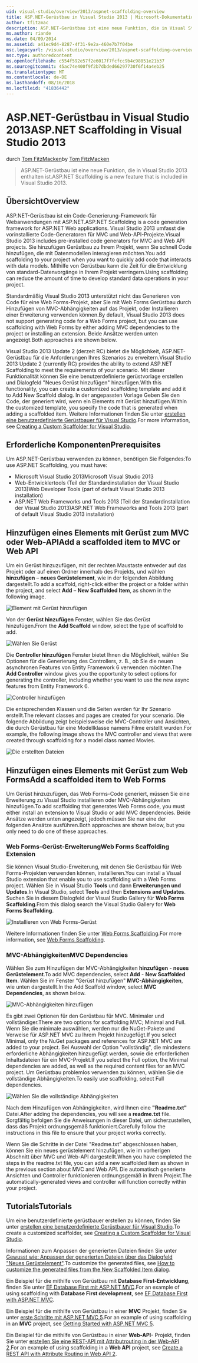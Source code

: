 ```yaml
---
uid: visual-studio/overview/2013/aspnet-scaffolding-overview
title: ASP.NET-Gerüstbau in Visual Studio 2013 | Microsoft-Dokumentation
author: tfitzmac
description: ASP.NET-Gerüstbau ist eine neue Funktion, die in Visual Studio 2013 enthalten ist.
ms.author: riande
ms.date: 04/09/2014
ms.assetid: a41ec9d4-8287-4f31-9e2a-460e7b7f04be
msc.legacyurl: /visual-studio/overview/2013/aspnet-scaffolding-overview
msc.type: authoredcontent
ms.openlocfilehash: c554f592e57f2e6017f7fcfcc9b4c98051e21b37
ms.sourcegitcommit: 45ac74e400f9f2b7dbded66297730f6f14a4eb25
ms.translationtype: MT
ms.contentlocale: de-DE
ms.lasthandoff: 08/16/2018
ms.locfileid: "41836442"
---
```

<a name="aspnet-scaffolding-in-visual-studio-2013"></a><span data-ttu-id="6bacb-103">ASP.NET-Gerüstbau in Visual Studio 2013</span><span class="sxs-lookup"><span data-stu-id="6bacb-103">ASP.NET Scaffolding in Visual Studio 2013</span></span>
====================
<span data-ttu-id="6bacb-104">durch [Tom FitzMacken](https://github.com/tfitzmac)</span><span class="sxs-lookup"><span data-stu-id="6bacb-104">by [Tom FitzMacken](https://github.com/tfitzmac)</span></span>

> <span data-ttu-id="6bacb-105">ASP.NET-Gerüstbau ist eine neue Funktion, die in Visual Studio 2013 enthalten ist.</span><span class="sxs-lookup"><span data-stu-id="6bacb-105">ASP.NET Scaffolding is a new feature that is included in Visual Studio 2013.</span></span>


## <a name="overview"></a><span data-ttu-id="6bacb-106">Übersicht</span><span class="sxs-lookup"><span data-stu-id="6bacb-106">Overview</span></span>

<span data-ttu-id="6bacb-107">ASP.NET-Gerüstbau ist ein Code-Generierung-Framework für Webanwendungen mit ASP.NET.</span><span class="sxs-lookup"><span data-stu-id="6bacb-107">ASP.NET Scaffolding is a code generation framework for ASP.NET Web applications.</span></span> <span data-ttu-id="6bacb-108">Visual Studio 2013 umfasst die vorinstallierte Code-Generatoren für MVC und Web-API-Projekte.</span><span class="sxs-lookup"><span data-stu-id="6bacb-108">Visual Studio 2013 includes pre-installed code generators for MVC and Web API projects.</span></span> <span data-ttu-id="6bacb-109">Sie hinzufügen Gerüstbau zu Ihrem Projekt, wenn Sie schnell Code hinzufügen, die mit Datenmodellen interagieren möchten.</span><span class="sxs-lookup"><span data-stu-id="6bacb-109">You add scaffolding to your project when you want to quickly add code that interacts with data models.</span></span> <span data-ttu-id="6bacb-110">Mithilfe von Gerüstbau kann die Zeit für die Entwicklung von standard-Datenvorgänge in Ihrem Projekt verringern.</span><span class="sxs-lookup"><span data-stu-id="6bacb-110">Using scaffolding can reduce the amount of time to develop standard data operations in your project.</span></span>

<span data-ttu-id="6bacb-111">Standardmäßig Visual Studio 2013 unterstützt nicht das Generieren von Code für eine Web Forms-Projekt, aber Sie mit Web Forms Gerüstbau durch Hinzufügen von MVC-Abhängigkeiten auf das Projekt, oder Installieren einer Erweiterung verwenden können.</span><span class="sxs-lookup"><span data-stu-id="6bacb-111">By default, Visual Studio 2013 does not support generating code for a Web Forms project, but you can use scaffolding with Web Forms by either adding MVC dependencies to the project or installing an extension.</span></span> <span data-ttu-id="6bacb-112">Beide Ansätze werden unten angezeigt.</span><span class="sxs-lookup"><span data-stu-id="6bacb-112">Both approaches are shown below.</span></span>

<span data-ttu-id="6bacb-113">Visual Studio 2013 Update 2 (derzeit RC) bietet die Möglichkeit, ASP.NET-Gerüstbau für die Anforderungen Ihres Szenarios zu erweitern.</span><span class="sxs-lookup"><span data-stu-id="6bacb-113">Visual Studio 2013 Update 2 (currently RC) provides the ability to extend ASP.NET Scaffolding to meet the requirements of your scenario.</span></span> <span data-ttu-id="6bacb-114">Mit dieser Funktionalität können Sie eine benutzerdefinierte gerüstvorlage erstellen und Dialogfeld "Neues Gerüst hinzufügen" hinzufügen.</span><span class="sxs-lookup"><span data-stu-id="6bacb-114">With this functionality, you can create a customized scaffolding template and add it to Add New Scaffold dialog.</span></span> <span data-ttu-id="6bacb-115">In der angepassten Vorlage Geben Sie den Code, der generiert wird, wenn ein Elements mit Gerüst hinzufügen.</span><span class="sxs-lookup"><span data-stu-id="6bacb-115">Within the customized template, you specify the code that is generated when adding a scaffolded item.</span></span> <span data-ttu-id="6bacb-116">Weitere Informationen finden Sie unter [erstellen eine benutzerdefinierte Gerüstbauer für Visual Studio](https://go.microsoft.com/fwlink/p/?LinkId=395029).</span><span class="sxs-lookup"><span data-stu-id="6bacb-116">For more information, see [Creating a Custom Scaffolder for Visual Studio](https://go.microsoft.com/fwlink/p/?LinkId=395029).</span></span>

## <a name="prerequisites"></a><span data-ttu-id="6bacb-117">Erforderliche Komponenten</span><span class="sxs-lookup"><span data-stu-id="6bacb-117">Prerequisites</span></span>

<span data-ttu-id="6bacb-118">Um ASP.NET-Gerüstbau verwenden zu können, benötigen Sie Folgendes:</span><span class="sxs-lookup"><span data-stu-id="6bacb-118">To use ASP.NET Scaffolding, you must have:</span></span>

- <span data-ttu-id="6bacb-119">Microsoft Visual Studio 2013</span><span class="sxs-lookup"><span data-stu-id="6bacb-119">Microsoft Visual Studio 2013</span></span>
- <span data-ttu-id="6bacb-120">Web-Entwicklertools (Teil der Standardinstallation der Visual Studio 2013)</span><span class="sxs-lookup"><span data-stu-id="6bacb-120">Web Developer Tools (part of default Visual Studio 2013 installation)</span></span>
- <span data-ttu-id="6bacb-121">ASP.NET Web Frameworks und Tools 2013 (Teil der Standardinstallation der Visual Studio 2013)</span><span class="sxs-lookup"><span data-stu-id="6bacb-121">ASP.NET Web Frameworks and Tools 2013 (part of default Visual Studio 2013 installation)</span></span>

## <a name="add-a-scaffolded-item-to-mvc-or-web-api"></a><span data-ttu-id="6bacb-122">Hinzufügen eines Elements mit Gerüst zum MVC oder Web-API</span><span class="sxs-lookup"><span data-stu-id="6bacb-122">Add a scaffolded item to MVC or Web API</span></span>

<span data-ttu-id="6bacb-123">Um ein Gerüst hinzuzufügen, mit der rechten Maustaste entweder auf das Projekt oder auf einen Ordner innerhalb des Projekts, und wählen **hinzufügen** – **neues Gerüstelement**, wie in der folgenden Abbildung dargestellt.</span><span class="sxs-lookup"><span data-stu-id="6bacb-123">To add a scaffold, right-click either the project or a folder within the project, and select **Add** – **New Scaffolded Item**, as shown in the following image.</span></span>

![Element mit Gerüst hinzufügen](aspnet-scaffolding-overview/_static/image1.png)

<span data-ttu-id="6bacb-125">Von der **Gerüst hinzufügen** Fenster, wählen Sie das Gerüst hinzufügen.</span><span class="sxs-lookup"><span data-stu-id="6bacb-125">From the **Add Scaffold** window, select the type of scaffold to add.</span></span>

![Wählen Sie Gerüst](aspnet-scaffolding-overview/_static/image2.png)

<span data-ttu-id="6bacb-127">Die **Controller hinzufügen** Fenster bietet Ihnen die Möglichkeit, wählen Sie Optionen für die Generierung des Controllers, z. B., ob Sie die neuen asynchronen Features von Entity Framework 6 verwenden möchten.</span><span class="sxs-lookup"><span data-stu-id="6bacb-127">The **Add Controller** window gives you the opportunity to select options for generating the controller, including whether you want to use the new async features from Entity Framework 6.</span></span>

![Controller hinzufügen](aspnet-scaffolding-overview/_static/image3.png)

<span data-ttu-id="6bacb-129">Die entsprechenden Klassen und die Seiten werden für Ihr Szenario erstellt.</span><span class="sxs-lookup"><span data-stu-id="6bacb-129">The relevant classes and pages are created for your scenario.</span></span> <span data-ttu-id="6bacb-130">Die folgende Abbildung zeigt beispielsweise die MVC-Controller und Ansichten, die durch Gerüstbau für eine Modellklasse namens Filme erstellt wurden.</span><span class="sxs-lookup"><span data-stu-id="6bacb-130">For example, the following image shows the MVC controller and views that were created through scaffolding for a model class named Movies.</span></span>

![Die erstellten Dateien](aspnet-scaffolding-overview/_static/image4.png)

## <a name="add-a-scaffolded-item-to-web-forms"></a><span data-ttu-id="6bacb-132">Hinzufügen eines Elements mit Gerüst zum Web Forms</span><span class="sxs-lookup"><span data-stu-id="6bacb-132">Add a scaffolded item to Web Forms</span></span>

<span data-ttu-id="6bacb-133">Um Gerüst hinzuzufügen, das Web Forms-Code generiert, müssen Sie eine Erweiterung zu Visual Studio installieren oder MVC-Abhängigkeiten hinzufügen.</span><span class="sxs-lookup"><span data-stu-id="6bacb-133">To add scaffolding that generates Web Forms code, you must either install an extension to Visual Studio or add MVC dependencies.</span></span> <span data-ttu-id="6bacb-134">Beide Ansätze werden unten angezeigt, jedoch müssen Sie nur eine der folgenden Ansätze ausführen.</span><span class="sxs-lookup"><span data-stu-id="6bacb-134">Both approaches are shown below, but you only need to do one of these approaches.</span></span>

### <a name="web-forms-scaffolding-extension"></a><span data-ttu-id="6bacb-135">Web Forms-Gerüst-Erweiterung</span><span class="sxs-lookup"><span data-stu-id="6bacb-135">Web Forms Scaffolding Extension</span></span>

<span data-ttu-id="6bacb-136">Sie können Visual Studio-Erweiterung, mit denen Sie Gerüstbau für Web Forms-Projekten verwenden können, installieren.</span><span class="sxs-lookup"><span data-stu-id="6bacb-136">You can install a Visual Studio extension that enable you to use scaffolding with a Web Forms project.</span></span> <span data-ttu-id="6bacb-137">Wählen Sie in Visual Studio **Tools** und dann **Erweiterungen und Updates**.</span><span class="sxs-lookup"><span data-stu-id="6bacb-137">In Visual Studio, select **Tools** and then **Extensions and Updates**.</span></span> <span data-ttu-id="6bacb-138">Suchen Sie in diesem Dialogfeld der Visual Studio Gallery für **Web Forms Scaffolding**.</span><span class="sxs-lookup"><span data-stu-id="6bacb-138">From this dialog search the Visual Studio Gallery for **Web Forms Scaffolding**.</span></span>

![Installieren von Web Forms-Gerüst](aspnet-scaffolding-overview/_static/image5.png)

<span data-ttu-id="6bacb-140">Weitere Informationen finden Sie unter [Web Forms Scaffolding](https://go.microsoft.com/fwlink/p/?LinkId=396478).</span><span class="sxs-lookup"><span data-stu-id="6bacb-140">For more information, see [Web Forms Scaffolding](https://go.microsoft.com/fwlink/p/?LinkId=396478).</span></span>

### <a name="mvc-dependencies"></a><span data-ttu-id="6bacb-141">MVC-Abhängigkeiten</span><span class="sxs-lookup"><span data-stu-id="6bacb-141">MVC Dependencies</span></span>

<span data-ttu-id="6bacb-142">Wählen Sie zum Hinzufügen der MVC-Abhängigkeiten **hinzufügen** - **neues Gerüstelement**.</span><span class="sxs-lookup"><span data-stu-id="6bacb-142">To add MVC dependencies, select **Add** - **New Scaffolded Item**.</span></span> <span data-ttu-id="6bacb-143">Wählen Sie im Fenster "Gerüst hinzufügen" **MVC-Abhängigkeiten**, wie unten dargestellt.</span><span class="sxs-lookup"><span data-stu-id="6bacb-143">In the Add Scaffold window, select **MVC Dependencies**, as shown below.</span></span>

![MVC-Abhängigkeiten hinzufügen](aspnet-scaffolding-overview/_static/image6.png)

<span data-ttu-id="6bacb-145">Es gibt zwei Optionen für den Gerüstbau für MVC. Minimaler und vollständiger.</span><span class="sxs-lookup"><span data-stu-id="6bacb-145">There are two options for scaffolding MVC; Minimal and Full.</span></span> <span data-ttu-id="6bacb-146">Wenn Sie die minimale auswählen, werden nur die NuGet-Pakete und Verweise für ASP.NET MVC zu Ihrem Projekt hinzugefügt.</span><span class="sxs-lookup"><span data-stu-id="6bacb-146">If you select Minimal, only the NuGet packages and references for ASP.NET MVC are added to your project.</span></span> <span data-ttu-id="6bacb-147">Bei Auswahl der Option "vollständig", die mindestens erforderliche Abhängigkeiten hinzugefügt werden, sowie die erforderlichen Inhaltsdateien für ein MVC-Projekt.</span><span class="sxs-lookup"><span data-stu-id="6bacb-147">If you select the Full option, the Minimal dependencies are added, as well as the required content files for an MVC project.</span></span> <span data-ttu-id="6bacb-148">Um Gerüstbau problemlos verwenden zu können, wählen Sie die vollständige Abhängigkeiten.</span><span class="sxs-lookup"><span data-stu-id="6bacb-148">To easily use scaffolding, select Full dependencies.</span></span>

![Wählen Sie die vollständige Abhängigkeiten](aspnet-scaffolding-overview/_static/image7.png)

<span data-ttu-id="6bacb-150">Nach dem Hinzufügen von Abhängigkeiten, wird Ihnen eine **"Readme.txt"** Datei.</span><span class="sxs-lookup"><span data-stu-id="6bacb-150">After adding the dependencies, you will see a **readme.txt** file.</span></span> <span data-ttu-id="6bacb-151">Sorgfältig befolgen Sie die Anweisungen in dieser Datei, um sicherzustellen, dass das Projekt ordnungsgemäß funktioniert.</span><span class="sxs-lookup"><span data-stu-id="6bacb-151">Carefully follow the instructions in this file to ensure that your project works correctly.</span></span>

<span data-ttu-id="6bacb-152">Wenn Sie die Schritte in der Datei "Readme.txt" abgeschlossen haben, können Sie ein neues gerüstelement hinzufügen, wie im vorherigen Abschnitt über MVC und Web-API dargestellt.</span><span class="sxs-lookup"><span data-stu-id="6bacb-152">When you have completed the steps in the readme.txt file, you can add a new scaffolded item as shown in the previous section about MVC and Web API.</span></span> <span data-ttu-id="6bacb-153">Die automatisch generierte Ansichten und Controller funktionieren ordnungsgemäß in Ihrem Projekt.</span><span class="sxs-lookup"><span data-stu-id="6bacb-153">The automatically-generated views and controller will function correctly within your project.</span></span>

## <a name="tutorials"></a><span data-ttu-id="6bacb-154">Tutorials</span><span class="sxs-lookup"><span data-stu-id="6bacb-154">Tutorials</span></span>

<span data-ttu-id="6bacb-155">Um eine benutzerdefinierte gerüstbauer erstellen zu können, finden Sie unter [erstellen eine benutzerdefinierte Gerüstbauer für Visual Studio](https://go.microsoft.com/fwlink/p/?LinkId=395029).</span><span class="sxs-lookup"><span data-stu-id="6bacb-155">To create a customized scaffolder, see [Creating a Custom Scaffolder for Visual Studio](https://go.microsoft.com/fwlink/p/?LinkId=395029).</span></span>

<span data-ttu-id="6bacb-156">Informationen zum Anpassen der generierten Dateien finden Sie unter [Gewusst wie: Anpassen der generierten Dateien über das Dialogfeld "Neues Gerüstelement"](https://blogs.msdn.com/b/webdev/archive/2013/12/26/how-to-customize-the-generated-files-from-the-new-scaffolded-item-dialog.aspx).</span><span class="sxs-lookup"><span data-stu-id="6bacb-156">To customize the generated files, see [How to customize the generated files from the New Scaffolded Item dialog](https://blogs.msdn.com/b/webdev/archive/2013/12/26/how-to-customize-the-generated-files-from-the-new-scaffolded-item-dialog.aspx).</span></span>

<span data-ttu-id="6bacb-157">Ein Beispiel für die mithilfe von Gerüstbau mit **Database First-Entwicklung**, finden Sie unter [EF Database First mit ASP.NET MVC](../../../mvc/overview/getting-started/database-first-development/setting-up-database.md).</span><span class="sxs-lookup"><span data-stu-id="6bacb-157">For an example of using scaffolding with **Database First development**, see [EF Database First with ASP.NET MVC](../../../mvc/overview/getting-started/database-first-development/setting-up-database.md).</span></span>

<span data-ttu-id="6bacb-158">Ein Beispiel für die mithilfe von Gerüstbau in einer **MVC** Projekt, finden Sie unter [erste Schritte mit ASP.NET MVC 5](../../../mvc/overview/getting-started/introduction/getting-started.md).</span><span class="sxs-lookup"><span data-stu-id="6bacb-158">For an example of using scaffolding in an **MVC** project, see [Getting Started with ASP.NET MVC 5](../../../mvc/overview/getting-started/introduction/getting-started.md).</span></span>

<span data-ttu-id="6bacb-159">Ein Beispiel für die mithilfe von Gerüstbau in einer **Web-API-** Projekt, finden Sie unter [erstellen Sie eine REST-API mit Attributrouting in der Web-API 2](../../../web-api/overview/web-api-routing-and-actions/create-a-rest-api-with-attribute-routing.md).</span><span class="sxs-lookup"><span data-stu-id="6bacb-159">For an example of using scaffolding in a **Web API** project, see [Create a REST API with Attribute Routing in Web API 2](../../../web-api/overview/web-api-routing-and-actions/create-a-rest-api-with-attribute-routing.md).</span></span>
